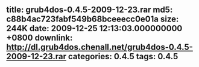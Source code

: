title: grub4dos-0.4.5-2009-12-23.rar
md5: c88b4ac723fabf549b68bceeecc0e01a
size: 244K
date: 2009-12-25 12:13:03.000000000 +0800
downlink: http://dl.grub4dos.chenall.net/grub4dos-0.4.5-2009-12-23.rar
categories: 0.4.5
tags: 0.4.5
---

